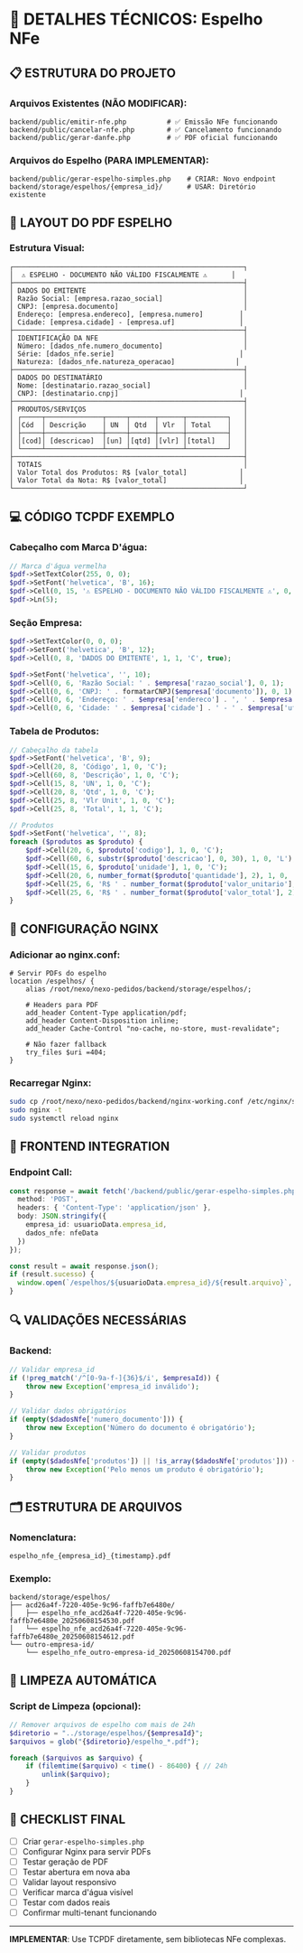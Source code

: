 # 🔧 DETALHES TÉCNICOS: Espelho NFe

## 📋 ESTRUTURA DO PROJETO

### Arquivos Existentes (NÃO MODIFICAR):
```
backend/public/emitir-nfe.php          # ✅ Emissão NFe funcionando
backend/public/cancelar-nfe.php        # ✅ Cancelamento funcionando  
backend/public/gerar-danfe.php         # ✅ PDF oficial funcionando
```

### Arquivos do Espelho (PARA IMPLEMENTAR):
```
backend/public/gerar-espelho-simples.php    # CRIAR: Novo endpoint
backend/storage/espelhos/{empresa_id}/      # USAR: Diretório existente
```

## 🎨 LAYOUT DO PDF ESPELHO

### Estrutura Visual:
```
┌─────────────────────────────────────────────────────────┐
│  ⚠️ ESPELHO - DOCUMENTO NÃO VÁLIDO FISCALMENTE ⚠️      │
├─────────────────────────────────────────────────────────┤
│ DADOS DO EMITENTE                                       │
│ Razão Social: [empresa.razao_social]                    │
│ CNPJ: [empresa.documento]                               │
│ Endereço: [empresa.endereco], [empresa.numero]         │
│ Cidade: [empresa.cidade] - [empresa.uf]                │
├─────────────────────────────────────────────────────────┤
│ IDENTIFICAÇÃO DA NFE                                    │
│ Número: [dados_nfe.numero_documento]                    │
│ Série: [dados_nfe.serie]                               │
│ Natureza: [dados_nfe.natureza_operacao]               │
├─────────────────────────────────────────────────────────┤
│ DADOS DO DESTINATÁRIO                                   │
│ Nome: [destinatario.razao_social]                       │
│ CNPJ: [destinatario.cnpj]                              │
├─────────────────────────────────────────────────────────┤
│ PRODUTOS/SERVIÇOS                                       │
│ ┌─────┬──────────────┬─────┬──────┬──────┬──────────┐   │
│ │Cód  │ Descrição    │ UN  │ Qtd  │ Vlr  │ Total    │   │
│ ├─────┼──────────────┼─────┼──────┼──────┼──────────┤   │
│ │[cod]│ [descricao]  │[un] │[qtd] │[vlr] │[total]   │   │
│ └─────┴──────────────┴─────┴──────┴──────┴──────────┘   │
├─────────────────────────────────────────────────────────┤
│ TOTAIS                                                  │
│ Valor Total dos Produtos: R$ [valor_total]             │
│ Valor Total da Nota: R$ [valor_total]                  │
└─────────────────────────────────────────────────────────┘
```

## 💻 CÓDIGO TCPDF EXEMPLO

### Cabeçalho com Marca D'água:
```php
// Marca d'água vermelha
$pdf->SetTextColor(255, 0, 0);
$pdf->SetFont('helvetica', 'B', 16);
$pdf->Cell(0, 15, '⚠️ ESPELHO - DOCUMENTO NÃO VÁLIDO FISCALMENTE ⚠️', 0, 1, 'C');
$pdf->Ln(5);
```

### Seção Empresa:
```php
$pdf->SetTextColor(0, 0, 0);
$pdf->SetFont('helvetica', 'B', 12);
$pdf->Cell(0, 8, 'DADOS DO EMITENTE', 1, 1, 'C', true);

$pdf->SetFont('helvetica', '', 10);
$pdf->Cell(0, 6, 'Razão Social: ' . $empresa['razao_social'], 0, 1);
$pdf->Cell(0, 6, 'CNPJ: ' . formatarCNPJ($empresa['documento']), 0, 1);
$pdf->Cell(0, 6, 'Endereço: ' . $empresa['endereco'] . ', ' . $empresa['numero'], 0, 1);
$pdf->Cell(0, 6, 'Cidade: ' . $empresa['cidade'] . ' - ' . $empresa['uf'], 0, 1);
```

### Tabela de Produtos:
```php
// Cabeçalho da tabela
$pdf->SetFont('helvetica', 'B', 9);
$pdf->Cell(20, 8, 'Código', 1, 0, 'C');
$pdf->Cell(60, 8, 'Descrição', 1, 0, 'C');
$pdf->Cell(15, 8, 'UN', 1, 0, 'C');
$pdf->Cell(20, 8, 'Qtd', 1, 0, 'C');
$pdf->Cell(25, 8, 'Vlr Unit', 1, 0, 'C');
$pdf->Cell(25, 8, 'Total', 1, 1, 'C');

// Produtos
$pdf->SetFont('helvetica', '', 8);
foreach ($produtos as $produto) {
    $pdf->Cell(20, 6, $produto['codigo'], 1, 0, 'C');
    $pdf->Cell(60, 6, substr($produto['descricao'], 0, 30), 1, 0, 'L');
    $pdf->Cell(15, 6, $produto['unidade'], 1, 0, 'C');
    $pdf->Cell(20, 6, number_format($produto['quantidade'], 2), 1, 0, 'R');
    $pdf->Cell(25, 6, 'R$ ' . number_format($produto['valor_unitario'], 2), 1, 0, 'R');
    $pdf->Cell(25, 6, 'R$ ' . number_format($produto['valor_total'], 2), 1, 1, 'R');
}
```

## 🔧 CONFIGURAÇÃO NGINX

### Adicionar ao nginx.conf:
```nginx
# Servir PDFs do espelho
location /espelhos/ {
    alias /root/nexo/nexo-pedidos/backend/storage/espelhos/;
    
    # Headers para PDF
    add_header Content-Type application/pdf;
    add_header Content-Disposition inline;
    add_header Cache-Control "no-cache, no-store, must-revalidate";
    
    # Não fazer fallback
    try_files $uri =404;
}
```

### Recarregar Nginx:
```bash
sudo cp /root/nexo/nexo-pedidos/backend/nginx-working.conf /etc/nginx/sites-available/default
sudo nginx -t
sudo systemctl reload nginx
```

## 📱 FRONTEND INTEGRATION

### Endpoint Call:
```typescript
const response = await fetch('/backend/public/gerar-espelho-simples.php', {
  method: 'POST',
  headers: { 'Content-Type': 'application/json' },
  body: JSON.stringify({
    empresa_id: usuarioData.empresa_id,
    dados_nfe: nfeData
  })
});

const result = await response.json();
if (result.sucesso) {
  window.open(`/espelhos/${usuarioData.empresa_id}/${result.arquivo}`, '_blank');
}
```

## 🔍 VALIDAÇÕES NECESSÁRIAS

### Backend:
```php
// Validar empresa_id
if (!preg_match('/^[0-9a-f-]{36}$/i', $empresaId)) {
    throw new Exception('empresa_id inválido');
}

// Validar dados obrigatórios
if (empty($dadosNfe['numero_documento'])) {
    throw new Exception('Número do documento é obrigatório');
}

// Validar produtos
if (empty($dadosNfe['produtos']) || !is_array($dadosNfe['produtos'])) {
    throw new Exception('Pelo menos um produto é obrigatório');
}
```

## 🗂️ ESTRUTURA DE ARQUIVOS

### Nomenclatura:
```
espelho_nfe_{empresa_id}_{timestamp}.pdf
```

### Exemplo:
```
backend/storage/espelhos/
├── acd26a4f-7220-405e-9c96-faffb7e6480e/
│   ├── espelho_nfe_acd26a4f-7220-405e-9c96-faffb7e6480e_20250608154530.pdf
│   └── espelho_nfe_acd26a4f-7220-405e-9c96-faffb7e6480e_20250608154612.pdf
└── outro-empresa-id/
    └── espelho_nfe_outro-empresa-id_20250608154700.pdf
```

## 🧹 LIMPEZA AUTOMÁTICA

### Script de Limpeza (opcional):
```php
// Remover arquivos de espelho com mais de 24h
$diretorio = "../storage/espelhos/{$empresaId}";
$arquivos = glob("{$diretorio}/espelho_*.pdf");

foreach ($arquivos as $arquivo) {
    if (filemtime($arquivo) < time() - 86400) { // 24h
        unlink($arquivo);
    }
}
```

## 🎯 CHECKLIST FINAL

- [ ] Criar `gerar-espelho-simples.php`
- [ ] Configurar Nginx para servir PDFs
- [ ] Testar geração de PDF
- [ ] Testar abertura em nova aba
- [ ] Validar layout responsivo
- [ ] Verificar marca d'água visível
- [ ] Testar com dados reais
- [ ] Confirmar multi-tenant funcionando

---

**IMPLEMENTAR**: Use TCPDF diretamente, sem bibliotecas NFe complexas.
